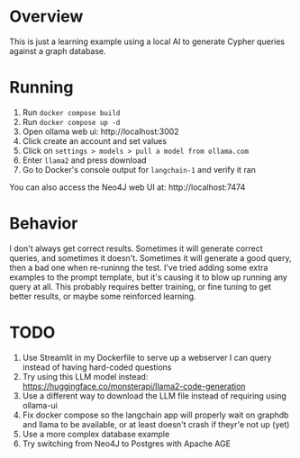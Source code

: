 # Overview
This is just a learning example using a local AI to generate Cypher queries against a graph database.

# Running
1. Run `docker compose build`
2. Run `docker compose up -d`
3. Open ollama web ui: http://localhost:3002
4. Click create an account and set values
5. Click on `settings > models > pull a model from ollama.com`
6. Enter `llama2` and press download
7. Go to Docker's console output for `langchain-1` and verify it ran

You can also access the Neo4J web UI at: http://localhost:7474

# Behavior
I don't always get correct results.
Sometimes it will generate correct queries, and sometimes it doesn't.
Sometimes it will generate a good query, then a bad one when re-runinng the test.
I've tried adding some extra examples to the prompt template, but it's causing it to blow up running any query at all.
This probably requires better training, or fine tuning to get better results, or maybe some reinforced learning.

# TODO
1. Use Streamlit in my Dockerfile to serve up a webserver I can query instead of having hard-coded questions
2. Try using this LLM model instead: https://huggingface.co/monsterapi/llama2-code-generation
3. Use a different way to download the LLM file instead of requiring using ollama-ui
4. Fix docker compose so the langchain app will properly wait on graphdb and llama to be available, or at least doesn't crash if theyr'e not up (yet)
5. Use a more complex database example
6. Try switching from Neo4J to Postgres with Apache AGE
